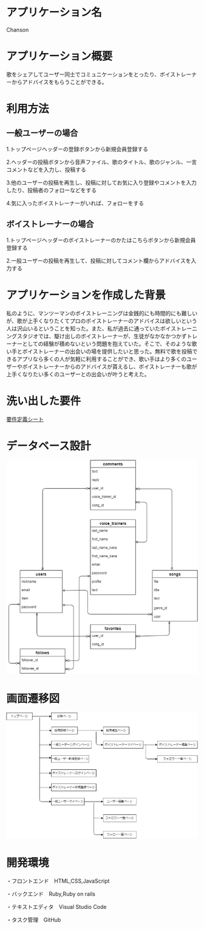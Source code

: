 # アプリケーション名

Chanson

# アプリケーション概要

歌をシェアしてユーザー同士でコミュニケーションをとったり、ボイストレーナーからアドバイスをもらうことができる。

<!-- # URL -->

<!-- # テスト用アカウント

・Basic認証ID：eowyn 

・Basic認証パスワード：1954 -->

# 利用方法

## 一般ユーザーの場合

1.トップページヘッダーの登録ボタンから新規会員登録する

2.ヘッダーの投稿ボタンから音声ファイル、歌のタイトル、歌のジャンル、一言コメントなどを入力し、投稿する

3.他のユーザーの投稿を再生し、投稿に対してお気に入り登録やコメントを入力したり、投稿者のフォローなどをする

4.気に入ったボイストレーナーがいれば、フォローをする


## ボイストレーナーの場合

1.トップページヘッダーのボイストレーナーのかたはこちらボタンから新規会員登録する

2.一般ユーザーの投稿を再生して、投稿に対してコメント欄からアドバイスを入力する

# アプリケーションを作成した背景

私のように、マンツーマンのボイストレーニングは金銭的にも時間的にも難しいが、歌が上手くなりたくてプロのボイストレーナーのアドバイスは欲しいという人は沢山いるということを知った。また、私が過去に通っていたボイストレーニングスタジオでは、駆け出しのボイストレーナーが、生徒がなかなかつかずトレーナーとしての経験が積めないという問題を抱えていた。そこで、そのような歌い手とボイストレーナーの出会いの場を提供したいと思った。無料で歌を投稿できるアプリなら多くの人が気軽に利用することができ、歌い手はより多くのユーザーやボイストレーナーからのアドバイスが貰えるし、ボイストレーナーも歌が上手くなりたい多くのユーザーとの出会いが叶うと考えた。

# 洗い出した要件
[要件定義シート](https://docs.google.com/spreadsheets/d/1Mcw-2VIBz3ClBwKlZW21OzpEmD_UJq175lRiY9vvZbU/edit#gid=982722306) 


<!-- # 実装した機能についての画像やGIFおよびその説明

# 実装予定の機能 -->


# データベース設計

![ER図](db.drawio.png "db")


# 画面遷移図

![画面遷移図](page.drawio.png "page")


# 開発環境
・フロントエンド　HTML,CSS,JavaScript

・バックエンド　Ruby,Ruby on rails

・テキストエディタ　Visual Studio Code

・タスク管理　GitHub


<!-- # ローカルでの操作方法


# 工夫したポイント


# 改善点


# 制作期間 -->





